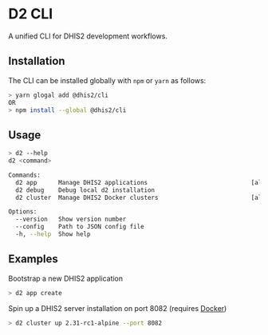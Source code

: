 # D2 CLI

A unified CLI for DHIS2 development workflows.

## Installation

The CLI can be installed globally with `npm` or `yarn` as follows:

```sh
> yarn glogal add @dhis2/cli
OR
> npm install --global @dhis2/cli
```

## Usage

```sh
> d2 --help
d2 <command>

Commands:
  d2 app      Manage DHIS2 applications                             [aliases: a]
  d2 debug    Debug local d2 installation
  d2 cluster  Manage DHIS2 Docker clusters                          [aliases: c]

Options:
  --version   Show version number                                      [boolean]
  --config    Path to JSON config file
  -h, --help  Show help                                                [boolean]
```

## Examples

Bootstrap a new DHIS2 application

```sh
> d2 app create
```

Spin up a DHIS2 server installation on port 8082 (requires [Docker](https://www.docker.com/products/docker-desktop))

```sh
> d2 cluster up 2.31-rc1-alpine --port 8082
```
